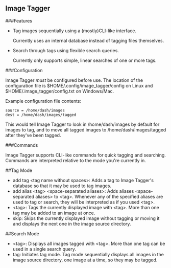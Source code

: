 Image Tagger
------------

###Features 

* Tag images sequentially using a (mostly)CLI-like interface. 
  
  Currently uses an internal database instead of tagging files themselves.

* Search through tags using flexible search queries.

  Currently only supports simple, linear searches of one or more tags. 

###Configuration

Image Tagger _must_ be configured before use. The location of the configuration file is $HOME/.config/image\_tagger/config on Linux and $HOME/.image\_tagger/config.txt on Windows/Mac. 

Example configuration file contents:

```
source = /home/dash/images
dest = /home/dash/images/tagged
```

This would tell Image Tagger to look in /home/dash/images by default for images to tag, and to move all tagged images to /home/dash/images/tagged after they've been tagged.

###Commands

Image Tagger supports CLI-like commands for quick tagging and searching. Commands are interpreted relative to the mode you're currently in.

##Tag Mode
* add tag \<tag name without spaces\>: Adds a tag to Image Tagger's database so that it may be used to tag images.
* add alias \<tag\> \<space-separated aliases\>: Adds aliases \<space-separated aliases\> to \<tag\>. Whenever any of the specified aliases are used to tag or search, they will be interpreted as if you used \<tag\>.
* \<tag\>: Tags the currently displayed image with \<tag\>. More than one tag may be added to an image at once.
* skip: Skips the currently displayed image without tagging or moving it and displays the next one in the image source directory. 

##Search Mode
* \<tag\>: Displays all images tagged with \<tag\>. More than one tag can be used in a single search query. 
* tag: Initiates tag mode. Tag mode sequentially displays all images in the image source directory, one image at a time, so they may be tagged.
